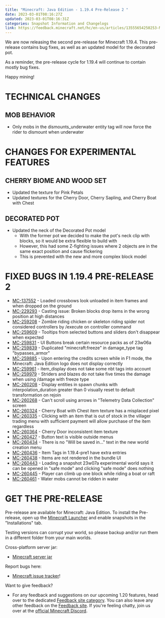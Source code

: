 ```yaml
---
title: "Minecraft: Java Edition - 1.19.4 Pre-Release 2 "
date: 2023-03-01T08:16:27Z
updated: 2023-03-01T08:16:31Z
categories: Snapshot Information and Changelogs
link: https://feedback.minecraft.net/hc/en-us/articles/13555654250253-Minecraft-Java-Edition-1-19-4-Pre-Release-2-
---
```


We are now releasing the second pre-release for Minecraft 1.19.4. This pre-release contains bug fixes, as well as an updated model for the decorated pot.

As a reminder, the pre-release cycle for 1.19.4 will continue to contain mostly bug fixes.

Happy mining!

# TECHNICAL CHANGES

## MOB BEHAVIOR

-   Only mobs in the dismounts_underwater entity tag will now force the rider to dismount when underwater

# CHANGES FOR EXPERIMENTAL FEATURES

## CHERRY BIOME AND WOOD SET

-   Updated the texture for Pink Petals
-   Updated textures for the Cherry Door, Cherry Sapling, and Cherry Boat with Chest

## DECORATED POT

-   Updated the neck of the Decorated Pot model
    -   With the former pot we decided to make the pot's neck clip with blocks, so it would be extra flexible to build with
    -   However, this had some Z-fighting issues where 2 objects are in the same exact position and cause flickering
    -   This is prevented with the new and more complex block model

# FIXED BUGS IN 1.19.4 PRE-RELEASE 2

-   [MC-137552](https://bugs.mojang.com/browse/MC-137552) - Loaded crossbows look unloaded in item frames and when dropped on the ground
-   [MC-229293](https://bugs.mojang.com/browse/MC-229293) - Casting issue: Broken blocks drop items in the wrong position at high distances
-   [MC-259208](https://bugs.mojang.com/browse/MC-259208) - Zombie riding chicken or skeleton riding spider not considered controllers by /execute on controller command
-   [MC-259609](https://bugs.mojang.com/browse/MC-259609) - Tooltips from selected buttons and sliders don't disappear when expected
-   [MC-259831](https://bugs.mojang.com/browse/MC-259831) - UI Buttons break certain resource packs as of 23w06a
-   [MC-259839](https://bugs.mojang.com/browse/MC-259839) - Duplicated "minecraft:freeze" in damage_type tag "bypasses_armor"
-   [MC-259885](https://bugs.mojang.com/browse/MC-259885) - Upon entering the credits screen while in F1 mode, the Minecraft: Java Edition logo does not display correctly
-   [MC-259961](https://bugs.mojang.com/browse/MC-259961) - item_display does not take some nbt tags into account
-   [MC-259979](https://bugs.mojang.com/browse/MC-259979) - Striders and blazes do not take five times the damage when using /damage with freeze type
-   [MC-260208](https://bugs.mojang.com/browse/MC-260208) - Display entities in spawn chunks with interpolation_duration greater than 0 visually reset to default transformation on rejoin
-   [MC-260268](https://bugs.mojang.com/browse/MC-260268) - Can't scroll using arrows in "Telemetry Data Collection" screen
-   [MC-260324](https://bugs.mojang.com/browse/MC-260324) - Cherry Boat with Chest item texture has a misplaced pixel
-   [MC-260335](https://bugs.mojang.com/browse/MC-260335) - Clicking with an item that is out of stock in the villager trading menu with sufficient payment will allow purchase of the item regardless
-   [MC-260364](https://bugs.mojang.com/browse/MC-260364) - Cherry Door inconsistent item texture
-   [MC-260427](https://bugs.mojang.com/browse/MC-260427) - Button text is visible outside menus
-   [MC-260434](https://bugs.mojang.com/browse/MC-260434) - There is no "Will be saved in..." text in the new world creation menu
-   [MC-260436](https://bugs.mojang.com/browse/MC-260436) - Item Tags in 1.19.4-pre1 have extra entries
-   [MC-260438](https://bugs.mojang.com/browse/MC-260438) - Items are not rendered in the bundle UI
-   [MC-260443](https://bugs.mojang.com/browse/MC-260443) - Loading a snapshot 23w07a experimental world says it can be opened in "safe mode" and clicking "safe mode" does nothing
-   [MC-260445](https://bugs.mojang.com/browse/MC-260445) - Player can climb up one block while riding a boat or raft
-   [MC-260461](https://bugs.mojang.com/browse/MC-260461) - Water mobs cannot be ridden in water

# GET THE PRE-RELEASE

Pre-release are available for Minecraft: Java Edition. To install the Pre-release, open up the [Minecraft Launcher](https://www.minecraft.net/download.html) and enable snapshots in the "Installations" tab.

Testing versions can corrupt your world, so please backup and/or run them in a different folder from your main worlds.

Cross-platform server jar:

-   [Minecraft server jar](https://piston-data.mojang.com/v1/objects/d0b48d637834e879c16de26ffc11226d2d8e6772/server.jar)

Report bugs here:

-   [Minecraft issue tracker](https://bugs.mojang.com/projects/MC/summary)!

Want to give feedback?

-   For any feedback and suggestions on our upcoming 1.20 features, head over to the dedicated [Feedback site category](https://aka.ms/MC120Feedback). You can also leave any other feedback on the [Feedback site](https://aka.ms/JavaSnapshotFeedback). If you're feeling chatty, join us over at the [official Minecraft Discord](https://discordapp.com/invite/minecraft).
